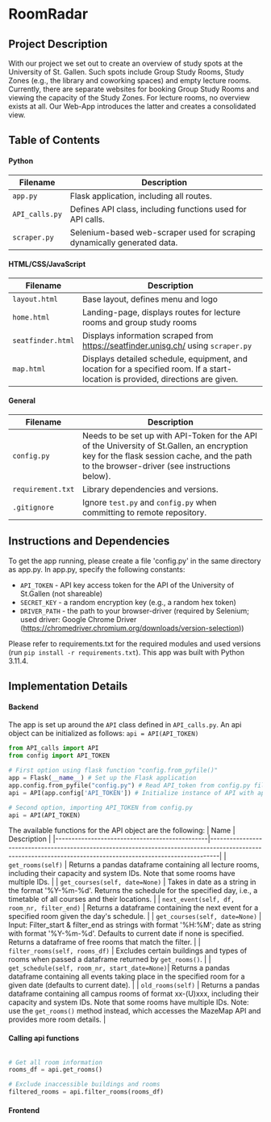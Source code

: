 # RoomRadar

## Project Description
With our project we set out to create an overview of study spots at the University of St. Gallen. Such spots include Group Study Rooms, Study Zones (e.g., the library and coworking spaces) and empty lecture rooms. Currently, there are separate websites for booking Group Study Rooms and viewing the capacity of the Study Zones. For lecture rooms, no overview exists at all. Our Web-App introduces the latter and creates a consolidated view.

## Table of Contents

#### Python
| Filename      | Description                                                        |
|---------------|--------------------------------------------------------------------|
| `app.py`      | Flask application, including all routes.                           |
| `API_calls.py`| Defines API class, including functions used for API calls.         |
| `scraper.py`  | Selenium-based web-scraper used for scraping dynamically generated data. |





#### HTML/CSS/JavaScript
| Filename          | Description                                                                                                  |
|-------------------|--------------------------------------------------------------------------------------------------------------|
| `layout.html`     | Base layout, defines menu and logo                                                                           |
| `home.html`       | Landing-page, displays routes for lecture rooms and group study rooms                                       |
| `seatfinder.html` | Displays information scraped from <https://seatfinder.unisg.ch/> using `scraper.py`                          |
| `map.html`        | Displays detailed schedule, equipment, and location for a specified room. If a start-location is provided, directions are given. |


#### General
| Filename         | Description                                                                                                                                                              |
|------------------|--------------------------------------------------------------------------------------------------------------------------------------------------------------------------|
| `config.py`      | Needs to be set up with API-Token for the API of the University of St.Gallen, an encryption key for the flask session cache, and the path to the browser-driver (see instructions below). |
| `requirement.txt`| Library dependencies and versions.                                                                                                                                       |
| `.gitignore`     | Ignore `test.py` and `config.py` when committing to remote repository.                                                                                                   |

## Instructions and Dependencies
To get the app running, please create a file 'config.py' in the same directory as app.py. In app.py, specify the following constants:
- `API_TOKEN` - API key access token for the API of the University of St.Gallen (not shareable)
- `SECRET_KEY` - a random encryption key (e.g., a random hex token)
- `DRIVER_PATH` - the path to your browser-driver (required by Selenium; used driver: Google Chrome Driver (https://chromedriver.chromium.org/downloads/version-selection))

Please refer to requirements.txt for the required modules and used versions (run `pip install -r requirements.txt`). This app was built with Python 3.11.4.

## Implementation Details

#### Backend
The app is set up around the `API` class defined in `API_calls.py`. An api object can be initialized as follows: `api = API(API_TOKEN)` 

```python
from API_calls import API
from config import API_TOKEN

# First option using flask function "config.from_pyfile()"
app = Flask(__name__) # Set up the Flask application
app.config.from_pyfile("config.py") # Read API_token from config.py file
api = API(app.config['API_TOKEN']) # Initialize instance of API with api_token

# Second option, importing API_TOKEN from config.py
api = API(API_TOKEN)
```

The available functions for the API object are the following:
| Name                                          | Description                                                                                                                                                   |
|-----------------------------------------------|---------------------------------------------------------------------------------------------------------------------------------------------------------------|
| `get_rooms(self)`                             | Returns a pandas dataframe containing all lecture rooms, including their capacity and system IDs. Note that some rooms have multiple IDs.                     |
| `get_courses(self, date=None)`                | Takes in date as a string in the format '%Y-%m-%d'. Returns the schedule for the specified day, i.e., a timetable of all courses and their locations.       |
| `next_event(self, df, room_nr, filter_end)`   | Returns a dataframe containing the next event for a specified room given the day's schedule.                                                                 |
| `get_courses(self, date=None)`                | Input: Filter_start & filter_end as strings with format '%H:%M'; date as string with format '%Y-%m-%d'. Defaults to current date if none is specified. Returns a dataframe of free rooms that match the filter. |
| `filter_rooms(self, rooms_df)`                | Excludes certain buildings and types of rooms when passed a dataframe returned by `get_rooms()`.                                                             |
| `get_schedule(self, room_nr, start_date=None)`| Returns a pandas dataframe containing all events taking place in the specified room for a given date (defaults to current date).                              |
| `old_rooms(self)`                             | Returns a pandas dataframe containing all campus rooms of format xx-(U)xxx, including their capacity and system IDs. Note that some rooms have multiple IDs. Note: use the `get_rooms()` method instead, which accesses the MazeMap API and provides more room details. |


#### Calling api functions
```python

# Get all room information
rooms_df = api.get_rooms()

# Exclude inaccessible buildings and rooms
filtered_rooms = api.filter_rooms(rooms_df)
```

#### Frontend
